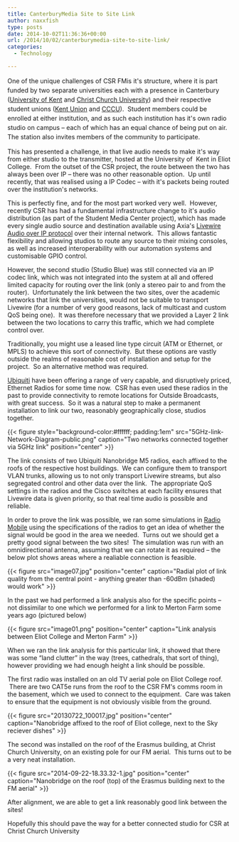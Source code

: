 ```yaml
---
title: CanterburyMedia Site to Site Link
author: naxxfish
type: posts
date: 2014-10-02T11:36:36+00:00
url: /2014/10/02/canterburymedia-site-to-site-link/
categories:
  - Technology

---
```

<span style="line-height: 1.5;">One of the unique challenges of CSR FMis it's structure, where it is part funded by two separate universities each with a presence in Canterbury (<a href="http://www.kent.ac.uk/">University of Kent</a> and <a href="http://www.canterbury.ac.uk">Christ Church University</a>) and their respective student unions (<a href="http://www.kentunion.co.uk/">Kent Union</a> and <a href="http://ccsu.co.uk/">CCCU</a>).  Student members could be enrolled at either institution, and as such each institution has it's own radio studio on campus &ndash; each of which has an equal chance of being put on air. The station also invites members of the community to participate. 

This has presented a challenge, in that live audio needs to make it's way from either studio to the transmitter, hosted at the University of  Kent in Eliot College.  From the outset of the CSR project, the route between the two has always been over IP &ndash; there was no other reasonable option.  Up until recently, that was realised using a IP Codec &ndash; with it's packets being routed over the institution's networks.

This is perfectly fine, and for the most part worked very well.  However, recently CSR has had a fundamental infrastructure change to it's audio distribution (as part of the Student Media Center project), which has made every single audio source and destination available using Axia's [Livewire Audio over IP protocol][1] over their internal network.  This allows fantastic flexibility and allowing studios to route any source to their mixing consoles, as well as increased interoperability with our automation systems and customisable GPIO control.

However, the second studio (Studio Blue) was still connected via an IP codec link, which was not integrated into the system at all and offered limited capacity for routing over the link (only a stereo pair to and from the router).  Unfortunately the link between the two sites, over the academic networks that link the universities, would not be suitable to transport Livewire (for a number of very good reasons, lack of multicast and custom QoS being one).  It was therefore necessary that we provided a Layer 2 link between the two locations to carry this traffic, which we had complete control over.

Traditionally, you might use a leased line type circuit (ATM or Ethernet, or MPLS) to achieve this sort of connectivity.  But these options are vastly outside the realms of reasonable cost of installation and setup for the project.  So an alternative method was required.

[Ubiquiti][2] have been offering a range of very capable, and disruptively priced, Ethernet Radios for some time now.  CSR has even used these radios in the past to provide connectivity to remote locations for Outside Broadcasts, with great success.  So it was a natural step to make a permanent installation to link our two, reasonably geographically close, studios together.

{{< figure style="background-color:#ffffff; padding:1em" src="5GHz-link-Network-Diagram-public.png" caption="Two networks connected together via 5GHz link" position="center" >}}

The link consists of two Ubiquiti Nanobridge M5 radios, each affixed to the roofs of the respective host buildings.  We can configure them to transport VLAN trunks, allowing us to not only transport Livewire streams, but also segregated control and other data over the link.  The appropriate QoS settings in the radios and the Cisco switches at each facility ensures that Livewire data is given priority, so that real time audio is possible and reliable.

In order to prove the link was possible, we ran some simulations in [Radio Mobile][3] using the specifications of the radios to get an idea of whether the signal would be good in the area we needed.  Turns out we should get a pretty good signal between the two sites!  The simulation was run with an omnidirectional antenna, assuming that we can rotate it as required &ndash; the below plot shows areas where a realiable connection is feasible.

{{< figure src="image07.jpg" position="center" caption="Radial plot of link quality from the central point - anything greater than -60dBm (shaded) would work" >}}

In the past we had performed a link analysis also for the specific points &ndash; not dissimilar to one which we performed for a link to Merton Farm some years ago (pictured below)

{{< figure src="image01.png" position="center" caption="Link analysis between Eliot College and Merton Farm" >}}

When we ran the link analysis for this particular link, it showed that there was some &#8220;land clutter&#8221; in the way (trees, cathedrals, that sort of thing), however providing we had enough height a link should be possible.

The first radio was installed on an old TV aerial pole on Eliot College roof.  There are two CAT5e runs from the roof to the CSR FM's comms room in the basement, which we used to connect to the equipment.  Care was taken to ensure that the equipment is not obviously visible from the ground.

{{< figure src="20130722_100017.jpg"  position="center" caption="Nanobridge affixed to the roof of Eliot college, next to the Sky reciever dishes" >}}

The second was installed on the roof of the Erasmus building, at Christ Church University, on an existing pole for our FM aerial.  This turns out to be a very neat installation.

{{< figure src="2014-09-22-18.33.32-1.jpg" position="center" caption="Nanobridge on the roof (top) of the Erasmus building next to the FM aerial" >}}

After alignment, we are able to get a link reasonably good link between the sites!

Hopefully this should pave the way for a better connected studio for CSR at Christ Church University

 [1]: http://www.axiaaudio.com/livewire
 [2]: http://www.ubnt.com/
 [3]: http://www.cplus.org/rmw/english1.html
 [4]: https://i0.wp.com/vandium.naxxfish.net/wp-content/uploads/2014/10/image07.jpg
 [5]: https://i0.wp.com/vandium.naxxfish.net/wp-content/uploads/2014/10/image01.png
 [6]: https://i0.wp.com/vandium.naxxfish.net/wp-content/uploads/2014/10/image05.png
 [7]: https://i2.wp.com/vandium.naxxfish.net/wp-content/uploads/2014/10/20130722_100017.jpg
 [8]: https://i1.wp.com/vandium.naxxfish.net/wp-content/uploads/2014/09/2014-09-22-18.33.32-1.jpg